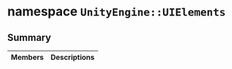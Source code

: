 # namespace `UnityEngine::UIElements` 

## Summary

 Members                                | Descriptions                                
----------------------------------------|---------------------------------------------

